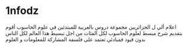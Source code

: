 # 1nfodz
اعلام ألي ل الجزائريين مجموعة دروس بالعربية للمبتدئين في علوم الحاسوب
أقوم بتقديم شرح مبسط لعلوم الحاسوب لكل الفئات من اجل تبسيط هذا
العالم لكل الناس بدون قيود فمبادئي تعتمد على فلسفة المشاركة للمعلومات و العلوم 
